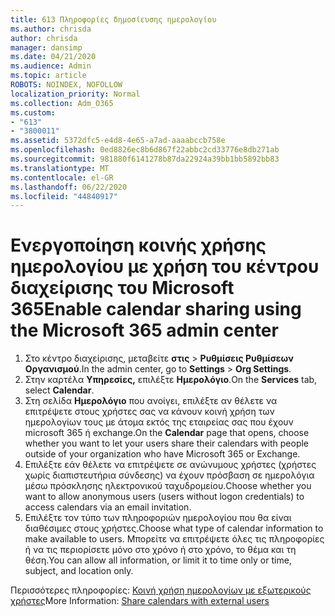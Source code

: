 ```yaml
---
title: 613 Πληροφορίες δημοσίευσης ημερολογίου
ms.author: chrisda
author: chrisda
manager: dansimp
ms.date: 04/21/2020
ms.audience: Admin
ms.topic: article
ROBOTS: NOINDEX, NOFOLLOW
localization_priority: Normal
ms.collection: Adm_O365
ms.custom:
- "613"
- "3800011"
ms.assetid: 5372dfc5-e4d8-4e65-a7ad-aaaabccb758e
ms.openlocfilehash: 0ed8826ec8b6d867f22abbc2cd33776e8db271ab
ms.sourcegitcommit: 981880f6141278b87da22924a39bb1bb5892bb83
ms.translationtype: MT
ms.contentlocale: el-GR
ms.lasthandoff: 06/22/2020
ms.locfileid: "44840917"
---
```

# <a name="enable-calendar-sharing-using-the-microsoft-365-admin-center"></a><span data-ttu-id="0ef07-102">Ενεργοποίηση κοινής χρήσης ημερολογίου με χρήση του κέντρου διαχείρισης του Microsoft 365</span><span class="sxs-lookup"><span data-stu-id="0ef07-102">Enable calendar sharing using the Microsoft 365 admin center</span></span>

1. <span data-ttu-id="0ef07-103">Στο κέντρο διαχείρισης, μεταβείτε **στις**   >   **Ρυθμίσεις Ρυθμίσεων Οργανισμού**.</span><span class="sxs-lookup"><span data-stu-id="0ef07-103">In the admin center, go to  **Settings**  >  **Org Settings**.</span></span>
2. <span data-ttu-id="0ef07-104">Στην καρτέλα **Υπηρεσίες,** επιλέξτε **Ημερολόγιο**.</span><span class="sxs-lookup"><span data-stu-id="0ef07-104">On the  **Services**  tab, select  **Calendar**.</span></span>
3. <span data-ttu-id="0ef07-105">Στη σελίδα **Ημερολόγιο** που ανοίγει, επιλέξτε αν θέλετε να επιτρέψετε στους χρήστες σας να κάνουν κοινή χρήση των ημερολογίων τους με άτομα εκτός της εταιρείας σας που έχουν microsoft 365 ή exchange.</span><span class="sxs-lookup"><span data-stu-id="0ef07-105">On the  **Calendar**  page that opens, choose whether you want to let your users share their calendars with people outside of your organization who have Microsoft 365 or Exchange.</span></span>
4. <span data-ttu-id="0ef07-106">Επιλέξτε εάν θέλετε να επιτρέψετε σε ανώνυμους χρήστες (χρήστες χωρίς διαπιστευτήρια σύνδεσης) να έχουν πρόσβαση σε ημερολόγια μέσω πρόσκλησης ηλεκτρονικού ταχυδρομείου.</span><span class="sxs-lookup"><span data-stu-id="0ef07-106">Choose whether you want to allow anonymous users (users without logon credentials) to access calendars via an email invitation.</span></span>
5. <span data-ttu-id="0ef07-107">Επιλέξτε τον τύπο των πληροφοριών ημερολογίου που θα είναι διαθέσιμες στους χρήστες.</span><span class="sxs-lookup"><span data-stu-id="0ef07-107">Choose what type of calendar information to make available to users.</span></span> <span data-ttu-id="0ef07-108">Μπορείτε να επιτρέψετε όλες τις πληροφορίες ή να τις περιορίσετε μόνο στο χρόνο ή στο χρόνο, το θέμα και τη θέση.</span><span class="sxs-lookup"><span data-stu-id="0ef07-108">You can allow all information, or limit it to time only or time, subject, and location only.</span></span>

<span data-ttu-id="0ef07-109">Περισσότερες πληροφορίες: [Κοινή χρήση ημερολογίων με εξωτερικούς χρήστες](https://docs.microsoft.com/microsoft-365/admin/manage/share-calendars-with-external-users)</span><span class="sxs-lookup"><span data-stu-id="0ef07-109">More Information: [Share calendars with external users](https://docs.microsoft.com/microsoft-365/admin/manage/share-calendars-with-external-users)</span></span>
